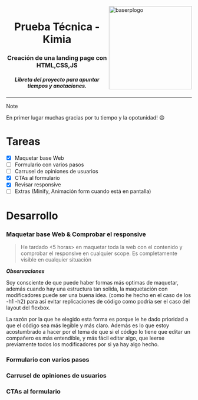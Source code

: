 <img height="225" alt="baserplogo" src="https://media.licdn.com/dms/image/C560BAQGsqKT-AjomXA/company-logo_200_200/0/1519874130106?e=2147483647&v=beta&t=TsdQC9aBpDJYimAiFmijhswOn-pmWf1_ucFrdZfey-E" align="right">
<div align="center">
  <h1>Prueba Técnica - Kimia</h1>
  <h3>Creación de una landing page con HTML,CSS,JS</h3>
  <h5><i>Libreta del proyecto para apuntar tiempos y anotaciones.</i></h5>
</div>
 
 ---

> [!NOTE]
> En primer lugar muchas gracias por tu tiempo y la opotunidad! :smile:

# Tareas
- [x] Maquetar base Web
- [ ] Formulario con varios pasos
- [ ] Carrusel de opiniones de usuarios
- [x] CTAs al formulario
- [x] Revisar responsive
- [ ] Extras (Minify, Animación form cuando está en pantalla)

# Desarrollo
### Maquetar base Web & Comprobar el responsive
>He tardado <5 horas> en maquetar toda la web con el contenido y comprobar el responsive en cualquier scope. Es completamente visible en cualquier situación

**_Observaciones_**

Soy consciente de que puede haber formas más optimas de maquetar, además cuando hay una estructura tan solida, la maquetación con modificadores puede ser una buena idea. (como he hecho en el caso de los -h1 -h2) para así evitar replicaciones de código como podría ser el caso del layout del flexbox.

La razón por la que he elegido esta forma es porque le he dado prioridad a que el código sea más legible y más claro. Además es lo que estoy acostumbrado a hacer por el tema de que si el código lo tiene que editar un compañero es más entendible, y más fácil editar algo, que leerse previamente todos los modificadores por si ya hay algo hecho.


### Formulario con varios pasos
### Carrusel de opiniones de usuarios
### CTAs al formulario
